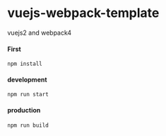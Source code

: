 # vuejs-webpack-template
vuejs2 and webpack4
#### First
`npm install`
#### development
`npm run start`
#### production
`npm run build`